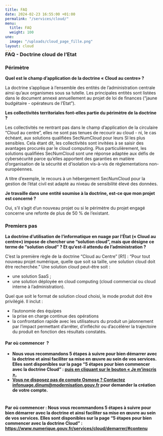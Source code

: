 ```yaml
---
title: FAQ
date: 2024-02-23 16:55:00 +01:00
permalink: "/services/cloud/"
menu:
  title: FAQ
  weight: 100
une:
  image: "/uploads/cloud_page_fille.png"
layout: cloud
---
```


<h3 style="margin-top:-20px">FAQ - Doctrine cloud de l’Etat</h3>

### Périmètre

**Quel est le champ d’application de la doctrine « Cloud au centre» ?**

La doctrine s’applique à l’ensemble des entités de l’administration centrale ainsi qu’aux organismes sous sa tutelle. Les principales entités sont listées dans le document annexé annuellement au projet de loi de finances (“jaune budgétaire - opérateurs de l’Etat”).

**Les collectivités territoriales font-elles partie du périmètre de la doctrine ?**

Les collectivités ne rentrant pas dans le champ d’application de la circulaire “Cloud au centre”, elles ne sont pas tenues de recourir au cloud - ni, le cas échéant, aux solutions qualifiées SecNumCloud pour leurs SI les plus sensibles. Cela étant dit, les collectivités sont invitées à se saisir des avantages procurés par le cloud computing. Plus particulièrement, les solutions qualifiées SecNumCloud sont une réponse adaptée aux défis de cybersécurité parce qu’elles apportent des garanties en matière d’organisation de la sécurité et d’isolation vis-à-vis de règlementations non-européennes.

A titre d’exemple, le recours à un hébergement SecNumCloud pour la gestion de l’état civil est adapté au niveau de sensibilité élevé des données.

**Je travaille dans une entité soumise à la doctrine, est-ce que mon projet est concerné ?**

Oui, s’il s’agit d’un nouveau projet ou si le périmètre du projet engagé concerne une refonte de plus de 50 % de l’existant.

### Premiers pas

**La doctrine d’utilisation de l’informatique en nuage par l’État (« Cloud au centre») impose de chercher une “solution cloud”, mais que désigne ce terme de “solution cloud” ? Et qu’est-il attendu de l’administration ?**

C’est la première règle de la doctrine “Cloud au Centre” [R1] : “Pour tout nouveau projet numérique, quelle que soit sa taille, une solution cloud doit être recherchée.” Une solution cloud peut-être soit :

* une solution SaaS ;
* une solution déployée en cloud computing (cloud commercial ou cloud interne à l’administration).

Quel que soit le format de solution cloud choisi, le mode produit doit être privilégié. Il inclut :

* l’autonomie des équipes
* la prise en charge continue des opérations
* la confrontation rapide avec les utilisateurs du produit
un jalonnement par l’impact permettant d’arrêter, d’infléchir ou d’accélérer la trajectoire du produit en fonction des résultats constatés.

<div class="encadre noir" style="margin-bottom:40px"><h4>
Par où commencer &nbsp;?</h4> <ul> <li><strong>Nous vous recommandons 5 étapes à suivre pour bien démarrer avec la doctrine et ainsi faciliter sa mise en œuvre au sein de vos services. Elles sont disponibles sur la page “5 étapes pour bien commencer avec la doctrine Cloud” : <a href="https://www.numerique.gouv.fr/services/cloud/demarrer/#contenu

redirect=https%3A%2F%2Fosmose.numerique.gouv.fr%2Fjcms%2Fp_3503877%2Ffr%2Fl-adoption-du-cloud" title="ce lien">ce lien</a> puis en cliquant sur le bouton « Je m’inscris ».</li> <li><strong>Vous ne disposez pas de compte Osmose&nbsp;?</strong> Contactez <a href="mailto:infonuage.dinum@modernisation.gouv.fr">infonuage.dinum@modernisation.gouv.fr</a> pour demander la création de votre compte.</li> </ul></div>

Par où commencer :
Nous vous recommandons 5 étapes à suivre pour bien démarrer avec la doctrine et ainsi faciliter sa mise en œuvre au sein de vos services. Elles sont disponibles sur la page “5 étapes pour bien commencer avec la doctrine Cloud” : https://www.numerique.gouv.fr/services/cloud/demarrer/#contenu